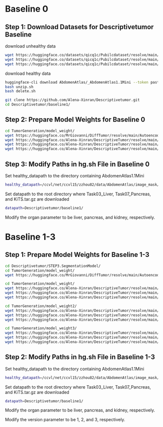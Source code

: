 # Baseline 0
## Step 1: Download Datasets for Descriptivetumor Baseline
download unhealthy data
```bash
wget https://huggingface.co/datasets/qicq1c/Pubilcdataset/resolve/main/10_Decathlon/Task03_Liver.tar.gz?download=true # Task03_Liver.tar.gz (28.7 GB)
wget https://huggingface.co/datasets/qicq1c/Pubilcdataset/resolve/main/10_Decathlon/Task07_Pancreas.tar.gz?download=true # Task07_Pancreas.tar.gz (28.7 GB)
wget https://huggingface.co/datasets/qicq1c/Pubilcdataset/resolve/main/05_KiTS.tar.gz # KiTS.tar.gz (28 GB)
```
download healthy data
```bash
huggingface-cli download AbdomenAtlas/_AbdomenAtlas1.1Mini --token paste_your_token_here --repo-type dataset --local-dir .
bash unzip.sh
bash delete.sh
```

```bash
git clone https://github.com/Alena-Xinran/Descriptivetumor.git
cd Descriptivetumor/baseline1/
```
## Step 2: Prepare Model Weights for Baseline 0
```bash
cd TumorGeneration/model_weight/
wget https://huggingface.co/MrGiovanni/DiffTumor/resolve/main/AutoencoderModel/AutoencoderModel.ckpt
wget https://huggingface.co/Alena-Xinran/DescriptiveTumor/resolve/main/difftumor/liver.pt?download=true
wget https://huggingface.co/Alena-Xinran/DescriptiveTumor/resolve/main/difftumor/pancreas.pt?download=true
wget https://huggingface.co/Alena-Xinran/DescriptiveTumor/resolve/main/difftumor/kidney.pt?download=true
```

## Step 3: Modify Paths in hg.sh File in Baseline 0
Set healthy_datapath to the directory containing AbdomenAtlas1.1Mini
```bash
healthy_datapath=/ccvl/net/ccvl15/zzhou82/data/AbdomenAtlas/image_mask/AbdomenAtlas1.1Mini/AbdomenAtlas1.1Mini/
```
Set datapath to the root directory where Task03_Liver, Task07_Pancreas, and KiTS.tar.gz are downloaded
```bash
datapath=Descriptivetumor/baseline1/
```
Modify the organ parameter to be liver, pancreas, and kidney, respectively.

# Baseline 1-3

## Step 1: Prepare Model Weights for Baseline 1-3
```bash
cd Descriptivetumor/STEP3.SegmentationModel/
cd TumorGeneration/model_weight/
wget https://huggingface.co/MrGiovanni/DiffTumor/resolve/main/AutoencoderModel/AutoencoderModel.ckpt
```

```bash
cd TumorGeneration/model_weight/
wget https://huggingface.co/Alena-Xinran/DescriptiveTumor/resolve/main/descriptivetumor/liver.pt?download=true
wget https://huggingface.co/Alena-Xinran/DescriptiveTumor/resolve/main/descriptivetumor/pancreas.pt?download=true
wget https://huggingface.co/Alena-Xinran/DescriptiveTumor/resolve/main/descriptivetumor/kidney.pt?download=true
```

```bash
cd TumorGeneration/model_weight2/
wget https://huggingface.co/Alena-Xinran/DescriptiveTumor/resolve/main/descriptivetumor2/liver.pt?download=true
wget https://huggingface.co/Alena-Xinran/DescriptiveTumor/resolve/main/descriptivetumor2/pancreas.pt?download=true
wget https://huggingface.co/Alena-Xinran/DescriptiveTumor/resolve/main/descriptivetumor2/kidney.pt?download=true
```

```bash
cd TumorGeneration/model_weight3/
wget https://huggingface.co/Alena-Xinran/DescriptiveTumor/resolve/main/descriptivetumor3/liver.pt?download=true
wget https://huggingface.co/Alena-Xinran/DescriptiveTumor/resolve/main/descriptivetumor3/pancreas.pt?download=true
wget https://huggingface.co/Alena-Xinran/DescriptiveTumor/resolve/main/descriptivetumor3/kidney.pt?download=true
```

## Step 2: Modify Paths in hg.sh File in Baseline 1-3
Set healthy_datapath to the directory containing AbdomenAtlas1.1Mini
```bash
healthy_datapath=/ccvl/net/ccvl15/zzhou82/data/AbdomenAtlas/image_mask/AbdomenAtlas1.1Mini/AbdomenAtlas1.1Mini/
```
Set datapath to the root directory where Task03_Liver, Task07_Pancreas, and KiTS.tar.gz are downloaded
```bash
datapath=Descriptivetumor/baseline1/
```
Modify the organ parameter to be liver, pancreas, and kidney, respectively.

Modify the version parameter to be 1, 2, and 3, respectively.
